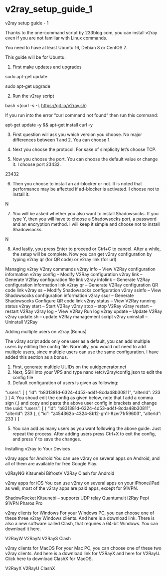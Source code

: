 # v2ray_setup_guide_1
v2ray setup guide - 1

Thanks to the one-command script by 233blog.com, you can install v2ray even if you are not familiar with Linux commands. 

You need to have at least Ubuntu 16, Debian 8 or CentOS 7. 

This guide will be for Ubuntu.

1. First make updates and upgrades

sudo apt-get update

sudo apt-get upgrade

2. Run the v2ray script

bash <(curl -s -L https://git.io/v2ray.sh)

If you run into the error “curl command not found” then run this command:

apt-get update -y && apt-get install curl -y

3. First question will ask you which version you choose. No major differences between 1 and 2. You can choose 1.

4. Next you choose the protocol. For sake of simplicity let’s choose TCP.

5. Now you choose the port. You can choose the default value or change it. I choose port 23432.

23432

6. Then you choose to install an ad-blocker or not. It is noted that performance may be affected if ad-blocker is activated. I choose not to install it.

N

7. You will be asked whether you also want to install Shadowsocks. If you type Y,  then you will have to choose a Shadowsocks port, a password and an encryption method. I will keep it simple and choose not to install Shadowsocks.

N

8. And lastly, you press Enter to proceed or Ctrl+C to cancel. After a while, the setup will be complete. Now you can get v2ray configuration by typing v2ray qr (for QR code) or v2ray link (for url).

Managing  v2ray
V2ray commands
v2ray info – View V2Ray configuration information
v2ray config – Modify V2Ray configuration
v2ray link – Generate V2Ray configuration file link
v2ray infolink – Generate V2Ray configuration information link
v2ray qr – Generate V2Ray configuration QR code link
v2ray ss – Modify Shadowsocks configuration
v2ray ssinfo – View Shadowsocks configuration information
v2ray ssqr – Generate Shadowsocks Configure QR code link
v2ray status – View V2Ray running status
v2ray start – Start V2Ray
v2ray stop – stop V2Ray
v2ray restart – restart V2Ray
v2ray log – View V2Ray Run log
v2ray update – Update V2Ray
v2ray update.sh – update V2Ray management script
v2ray uninstall – Uninstall V2Ray

Adding multiple users on v2ray (Bonus)

The v2ray script adds only one user as a default, you can add multiple users by editing the config file. Normally, you would not need to add multiple users, since multiple users can use the same configuration. I have added this section as a bonus.
1. First, generate multiple UUIDs on the uuidgenerator.net
2. Next, SSH into your VPS and type nano /etc/v2ray/config.json to edit the config file
3. Default configuration of users is given as following:

“users”: [
{
“id”: “b831381d-6324-4d53-ad4f-8cda48b30811”, 
“alterId”: 233
}
]
4. You shoud edit the config as given below, note that I add a comma sign (,)  and copy and paste the above user config in brackets and change the uuid:
“users”: [
{
“id”: “b831381d-6324-4d53-ad4f-8cda48b30811”, 
“alterId”: 233 
},
{
“id”: “z454362o-4324-8b12-gh1l-8zer71r59603”, 
“alterId”: 233
} 
]


5. You can add as many users as you want following the above guide. Just repeat the process. After adding users press Ctrl+X to exit the config, and press Y to save the changes.

Installing v2ray to Your Devices

v2ray apps for Android
You can use v2ray on several apps on Android, and all of them are available for free Google Play.

v2RayNG
Kitsunebi
BifrostV
V2Ray
Clash for Android

v2ray apps for iOS
You can use v2ray on several apps on your iPhone/iPad as well, most of the v2ray apps are paid apps, except for 91VPN.

ShadowRocket
Kitsunebi – supports UDP relay
Quantumult
i2Ray
Pepi
91VPN
Pharos Pro

v2ray clients for Windows
For your Windows PC, you can choose one of these three v2ray Windows clients. And here is a download link. There is also a new software called Clash, that requires a 64-bit Windows. You can download it here.

V2RayW
V2RayN
V2RayS
Clash

v2ray clients for MacOS
For your Mac PC, you can choose one of these two v2ray clients. And here is a download link for V2RayX and here for V2RayU. Click here to download ClashX for MacOS.

V2RayX
V2RayU
ClashX
